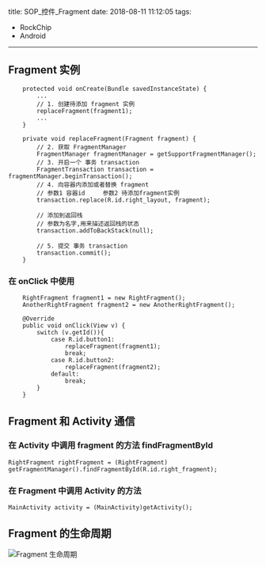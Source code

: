 title: SOP_控件_Fragment
date: 2018-08-11 11:12:05
tags: 

- RockChip
- Android

---

## Fragment 实例

```
    protected void onCreate(Bundle savedInstanceState) {
        ...
        // 1. 创建待添加 fragment 实例
        replaceFragment(fragment1);
        ...
    }

    private void replaceFragment(Fragment fragment) {
        // 2. 获取 FragmentManager
        FragmentManager fragmentManager = getSupportFragmentManager();
        // 3. 开启一个 事务 transaction
        FragmentTransaction transaction = fragmentManager.beginTransaction();
        // 4. 向容器内添加或者替换 fragment
        // 参数1 容器id     参数2 待添加fragment实例
        transaction.replace(R.id.right_layout, fragment);

        // 添加到返回栈
        // 参数为名字,用来描述返回栈的状态
        transaction.addToBackStack(null);

        // 5. 提交 事务 transaction
        transaction.commit();
    }

```

### 在 onClick 中使用
```
	RightFragment fragment1 = new RightFragment();
    AnotherRightFragment fragment2 = new AnotherRightFragment();

    @Override
    public void onClick(View v) {
        switch (v.getId()){
            case R.id.button1:
                replaceFragment(fragment1);
                break;
            case R.id.button2:
                replaceFragment(fragment2);
            default:
                break;
        }
    }
```

## Fragment 和 Activity 通信

### 在 Activity 中调用 fragment 的方法 findFragmentById
```
RightFragment rightFragment = (RightFragment) getFragmentManager().findFragmentById(R.id.right_fragment);
```

### 在  Fragment 中调用 Activity 的方法
```
MainActivity activity = (MainActivity)getActivity();
```


## Fragment 的生命周期

![Fragment 生命周期](https://ws1.sinaimg.cn/large/ba061518ly1ftf9x1v0grj208t0nj0ui.jpg)

